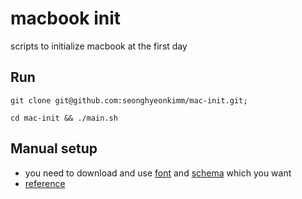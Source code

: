 # macbook init

scripts to initialize macbook at the first day

## Run

```shellscript
git clone git@github.com:seonghyeonkimm/mac-init.git;

cd mac-init && ./main.sh
```

## Manual setup
- you need to download and use [font](https://github.com/mbadolato/iTerm2-Color-Schemes) and [schema](https://github.com/mbadolato/iTerm2-Color-Schemes) which you want
- [reference](https://medium.com/harrythegreat/oh-my-zsh-iterm2%EB%A1%9C-%ED%84%B0%EB%AF%B8%EB%84%90%EC%9D%84-%EB%8D%94-%EA%B0%95%EB%A0%A5%ED%95%98%EA%B2%8C-a105f2c01bec)